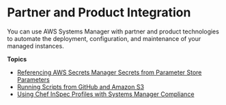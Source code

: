 # Partner and Product Integration<a name="systems-manager-integration"></a>

You can use AWS Systems Manager with partner and product technologies to automate the deployment, configuration, and maintenance of your managed instances\. 

**Topics**
+ [Referencing AWS Secrets Manager Secrets from Parameter Store Parameters](integration-ps-secretsmanager.md)
+ [Running Scripts from GitHub and Amazon S3](integration-remote-scripts.md)
+ [Using Chef InSpec Profiles with Systems Manager Compliance](integration-chef-inspec.md)